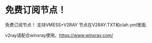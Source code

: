 # 免费订阅节点！

免费订阅节点！
支持VMESS+V2RAY 
节点在V2RAY.TXT和clah.yml里面.


v2ray请配合winxray使用。https://www.winxray.com/
